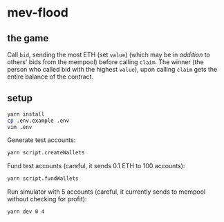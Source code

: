 # mev-flood

## the game

Call `bid`, sending the most ETH (set `value`) (which may be in _addition_ to others' bids from the mempool) before calling `claim`. The winner (the person who called bid with the highest `value`), upon calling `claim` gets the entire balance of the contract.

## setup

```sh
yarn install
cp .env.example .env
vim .env
```

Generate test accounts:

```sh
yarn script.createWallets
```

Fund test accounts (careful, it sends 0.1 ETH to 100 accounts):

```sh
yarn script.fundWallets
```

Run simulator with 5 accounts (careful, it currently sends to mempool without checking for profit):

```sh
yarn dev 0 4
```
